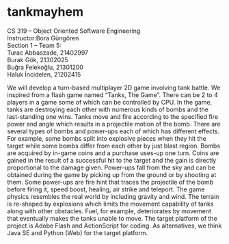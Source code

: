 # tankmayhem<br />
CS 319 – Object Oriented Software Engineering <br />
Instructor:Bora Güngören  <br />
Section 1 – Team 5:       <br />
Turac Abbaszade, 21402997 <br />
Burak Gök, 21302025       <br />
Buğra Felekoğlu, 21301200 <br />
Haluk İncidelen, 21202415 <br />

We will develop a turn-based multiplayer 2D game involving tank battle. We inspired from a flash game named “Tanks, The Game”. There can be 2 to 4 players in a game some of which can be controlled by CPU. In the game, tanks are destroying each other with numerous kinds of bombs and the last-standing one wins. Tanks move and fire according to the specified fire power and angle which results in a projectile motion of the bomb. There are several types of bombs and power-ups each of which has different effects. For example, some bombs split into explosive pieces when they hit the target while some bombs differ from each other by just blast region. Bombs are acquired by in-game coins and a purchase uses-up one turn. Coins are gained in the result of a successful hit to the target and the gain is directly proportional to the damage given. Power-ups fall from the sky and can be obtained during the game by picking up from the ground or by shooting at them. Some power-ups are fire hint that traces the projectile of the bomb before firing it, speed boost, healing, air strike and teleport. The game physics resembles the real world by including gravity and wind. The terrain is re-shaped by explosions which limits the movement capability of tanks along with other obstacles. Fuel, for example, deteriorates by movement that eventually makes the tanks unable to move. The target platform of the project is Adobe Flash and ActionScript for coding. As alternatives, we think Java SE and Python (Web) for the target platform.
